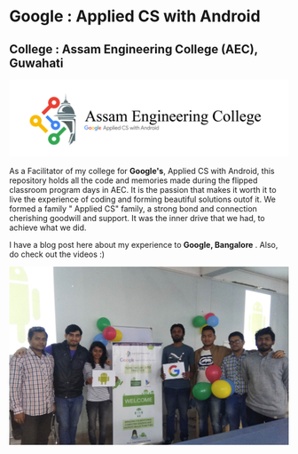 # Google : Applied CS with Android
College : Assam Engineering College (AEC), Guwahati
-
<img src="https://github.com/SKKSaikia/Applied-CS-with-Android-AEC/blob/master/photo/aec.jpg">

As a Facilitator of my college for <b>Google's</b>, Applied CS with Android, this repository holds all the code and memories made during the flipped classroom program days in AEC. It is the passion that makes it worth it to live the experience of coding and forming beautiful solutions outof it. We formed a family " Applied CS" family, a strong bond and connection cherishing goodwill and support. It was the inner drive that we had, to achieve what we did.

I have a blog post here about my experience to <b>Google, Bangalore</b> . Also, do check out the videos :)

<img src="https://github.com/SKKSaikia/Applied-CS-with-Android-AEC/blob/master/photo/google.jpg">
